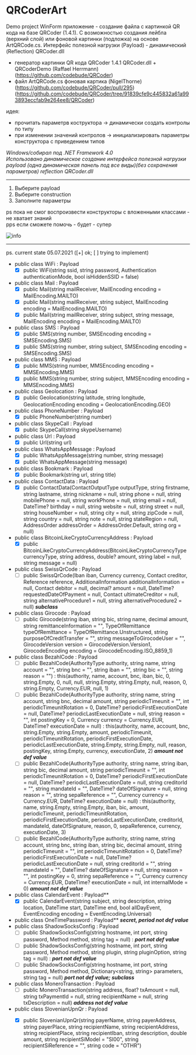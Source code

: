 # QRCoderArt
Demo project WinForm приложение - создание файла с картинкой QR кода на базе QRCoder (1.4.1). С возможностью создания лейбла (верхний слой) или фоновой картинки (подложка) на основе ArtQRCode.cs. Интерфейс полезной нагрузки (Payload) - динамический (Reflection) QRCoder.dll 

- генератор картинки QR кода QRCoder 1.4.1 QRCoder.dll + QRCoderDemo (Raffael Herrmann)
  (https://github.com/codebude/QRCoder) 
- файл ArtQRCode.cs фоновая картика (NigelThorne)
  (https://github.com/codebude/QRCoder/pull/295)
  (https://github.com/codebude/QRCoder/tree/91839cfe9c445832a61a993893eccfab9e264ee8/QRCoder) 

идея: 
- прочитать параметрв коструктора -> динамически создать контролы по типу
- при изменении значений контролов -> инициализировать параметры конструктора с приведением типов

_Windows/собирал под  .NET Framework 4.0_  
_Использовано динамическое создание интерфейса полезной нагрузки payload (одна динамическая панель под все виды)(без сохранения параметров) reflection QRCoder.dll_
***
1. Выберите payload  
2. Выберите construction
3. Заполните параметры  

ps
пока не смог воспроизвести конструкторы с вложенными классами - не хватает знаний <br>
pps
если сможете помочь - будет - супер
  
![info](https://user-images.githubusercontent.com/16114000/124353245-17b01280-dc0e-11eb-8c93-0678d0f841b6.png)

***
ps.
current state 05.07.2021 ([+] ok; [ ] trying to implement)

- public class WiFi : Payload
    - [x] public WiFi(string ssid, string password, Authentication authenticationMode, bool isHiddenSSID = false)
- public class Mail : Payload
    - [x] public Mail(string mailReceiver, MailEncoding encoding = MailEncoding.MAILTO)
    - [x] public Mail(string mailReceiver, string subject, MailEncoding encoding = MailEncoding.MAILTO)
    - [x] public Mail(string mailReceiver, string subject, string message, MailEncoding encoding = MailEncoding.MAILTO)
- public class SMS : Payload
    - [x] public SMS(string number, SMSEncoding encoding = SMSEncoding.SMS)
    - [x] public SMS(string number, string subject, SMSEncoding encoding = SMSEncoding.SMS)
- public class MMS : Payload
    - [x] public MMS(string number, MMSEncoding encoding = MMSEncoding.MMS)
    - [x] public MMS(string number, string subject, MMSEncoding encoding = MMSEncoding.MMS)
- public class Geolocation : Payload
    - [x] public Geolocation(string latitude, string longitude, GeolocationEncoding encoding = GeolocationEncoding.GEO)
- public class PhoneNumber : Payload
    - [x] public PhoneNumber(string number)
- public class SkypeCall : Payload
    - [x] public SkypeCall(string skypeUsername)
- public class Url : Payload
    - [x] public Url(string url)
- public class WhatsAppMessage : Payload
    - [x] public WhatsAppMessage(string number, string message)
    - [x] public WhatsAppMessage(string message)
- public class Bookmark : Payload
    - [x] public Bookmark(string url, string title)
- public class ContactData : Payload
    - [x] public ContactData(ContactOutputType outputType, string firstname, string lastname, string nickname = null, string phone = null, string mobilePhone = null, string workPhone = null, string email = null, DateTime? birthday = null, string website = null, string street = null, string houseNumber = null, string city = null, string zipCode = null, string country = null, string note = null, string stateRegion = null, AddressOrder addressOrder = AddressOrder.Default, string org = null)
- public class BitcoinLikeCryptoCurrencyAddress : Payload
    - [x] public BitcoinLikeCryptoCurrencyAddress(BitcoinLikeCryptoCurrencyType currencyType, string address, double? amount, string label = null, string message = null)
- public class SwissQrCode : Payload 
    - [ ] public SwissQrCode(Iban iban, Currency currency, Contact creditor, Reference reference, AdditionalInformation additionalInformation = null, Contact debitor = null, decimal? amount = null, DateTime? requestedDateOfPayment = null, Contact ultimateCreditor = null, string alternativeProcedure1 = null, string alternativeProcedure2 = null)
***subclass***
- public class Girocode : Payload
    - [ ] public Girocode(string iban, string bic, string name, decimal amount, string remittanceInformation = "", TypeOfRemittance typeOfRemittance = TypeOfRemittance.Unstructured, string purposeOfCreditTransfer = "", string messageToGirocodeUser = "", GirocodeVersion version = GirocodeVersion.Version1, GirocodeEncoding encoding = GirocodeEncoding.ISO_8859_1)
- public class BezahlCode : Payload
    - [ ] public BezahlCode(AuthorityType authority, string name, string account = "", string bnc = "", string iban = "", string bic = "", string reason = "") : this(authority, name, account, bnc, iban, bic, 0, string.Empty, 0, null, null, string.Empty, string.Empty, null, reason, 0, string.Empty, Currency.EUR, null, 1)
    - [ ] public BezahlCode(AuthorityType authority, string name, string account, string bnc, decimal amount, string periodicTimeunit = "", int periodicTimeunitRotation = 0, DateTime? periodicFirstExecutionDate = null, DateTime? periodicLastExecutionDate = null, string reason = "", int postingKey = 0, Currency currency = Currency.EUR, DateTime? executionDate = null) : this(authority, name, account, bnc, string.Empty, string.Empty, amount, periodicTimeunit, periodicTimeunitRotation, periodicFirstExecutionDate, periodicLastExecutionDate, string.Empty, string.Empty, null, reason, postingKey, string.Empty, currency, executionDate, 2)
***amount not def value***
    - [ ] public BezahlCode(AuthorityType authority, string name, string iban, string bic, decimal amount, string periodicTimeunit = "", int periodicTimeunitRotation = 0, DateTime? periodicFirstExecutionDate = null, DateTime? periodicLastExecutionDate = null, string creditorId = "", string mandateId = "", DateTime? dateOfSignature = null, string reason = "", string sepaReference = "", Currency currency = Currency.EUR, DateTime? executionDate = null) : this(authority, name, string.Empty, string.Empty, iban, bic, amount, periodicTimeunit, periodicTimeunitRotation, periodicFirstExecutionDate, periodicLastExecutionDate, creditorId, mandateId, dateOfSignature, reason, 0, sepaReference, currency, executionDate, 3)
    - [ ] public BezahlCode(AuthorityType authority, string name, string account, string bnc, string iban, string bic, decimal amount, string periodicTimeunit = "", int periodicTimeunitRotation = 0, DateTime? periodicFirstExecutionDate = null, DateTime? periodicLastExecutionDate = null, string creditorId = "", string mandateId = "", DateTime? dateOfSignature = null, string reason = "", int postingKey = 0, string sepaReference = "", Currency currency = Currency.EUR, DateTime? executionDate = null, int internalMode = 0)
***amount not def value***
- public class CalendarEvent : Payload**
    - [x] public CalendarEvent(string subject, string description, string location, DateTime start, DateTime end, bool allDayEvent, EventEncoding encoding = EventEncoding.Universal)
- public class OneTimePassword : Payload**
***secret, period not def value***
- public class ShadowSocksConfig : Payload
    - [ ] public ShadowSocksConfig(string hostname, int port, string password, Method method, string tag = null) :
***port not def value***
    - [ ] public ShadowSocksConfig(string hostname, int port, string password, Method method, string plugin, string pluginOption, string tag = null) :
***port not def value***
    - [ ] public ShadowSocksConfig(string hostname, int port, string password, Method method, Dictionary<string, string> parameters, string tag = null)
***port not def value; subclass***
- public class MoneroTransaction : Payload
    - [ ] public MoneroTransaction(string address, float? txAmount = null, string txPaymentId = null, string recipientName = null, string txDescription = null)
***address not def value***
- public class SlovenianUpnQr : Payload
    - [x] public SlovenianUpnQr(string payerName, string payerAddress, string payerPlace, string recipientName, string recipientAddress, string recipientPlace, string recipientIban, string description, double amount, string recipientSiModel = "SI00", string recipientSiReference = "", string code = "OTHR") 








